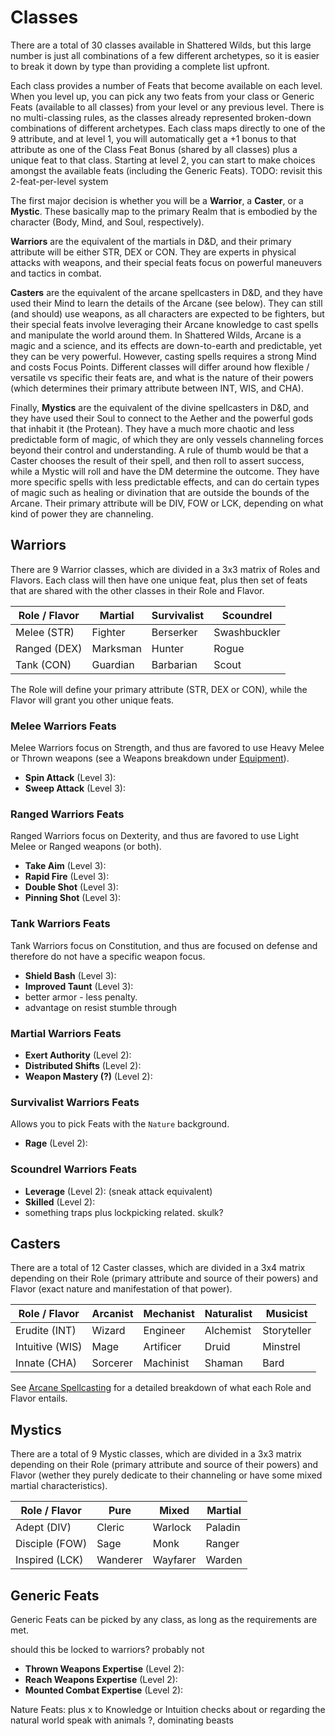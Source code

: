 # Classes

There are a total of 30 classes available in Shattered Wilds, but this large number is just all combinations of a few different archetypes, so it is easier to break it down by type than providing a complete list upfront.

Each class provides a number of Feats that become available on each level. When you level up, you can pick any two feats from your class or Generic Feats (available to all classes) from your level or any previous level. There is no multi-classing rules, as the classes already represented broken-down combinations of different archetypes. Each class maps directly to one of the 9 attribute, and at level 1, you will automatically get a +1 bonus to that attribute as one of the Class Feat Bonus (shared by all classes) plus a unique feat to that class. Starting at level 2, you can start to make choices amongst the available feats (including the Generic Feats). TODO: revisit this 2-feat-per-level system

The first major decision is whether you will be a **Warrior**, a **Caster**, or a **Mystic**. These basically map to the primary Realm that is embodied by the character (Body, Mind, and Soul, respectively).

**Warriors** are the equivalent of the martials in D&D, and their primary attribute will be either STR, DEX or CON. They are experts in physical attacks with weapons, and their special feats focus on powerful maneuvers and tactics in combat.

**Casters** are the equivalent of the arcane spellcasters in D&D, and they have used their Mind to learn the details of the Arcane (see below). They can still (and should) use weapons, as all characters are expected to be fighters, but their special feats involve leveraging their Arcane knowledge to cast spells and manipulate the world around them. In Shattered Wilds, Arcane is a magic and a science, and its effects are down-to-earth and predictable, yet they can be very powerful. However, casting spells requires a strong Mind and costs Focus Points. Different classes will differ around how flexible / versatile vs specific their feats are, and what is the nature of their powers (which determines their primary attribute between INT, WIS, and CHA).

Finally, **Mystics** are the equivalent of the divine spellcasters in D&D, and they have used their Soul to connect to the Aether and the powerful gods that inhabit it (the Protean). They have a much more chaotic and less predictable form of magic, of which they are only vessels channeling forces beyond their control and understanding. A rule of thumb would be that a Caster chooses the result of their spell, and then roll to assert success, while a Mystic will roll and have the DM determine the outcome. They have more specific spells with less predictable effects, and can do certain types of magic such as healing or divination that are outside the bounds of the Arcane. Their primary attribute will be DIV, FOW or LCK, depending on what kind of power they are channeling.

## Warriors

There are 9 Warrior classes, which are divided in a 3x3 matrix of Roles and Flavors. Each class will then have one unique feat, plus then set of feats that are shared with the other classes in their Role and Flavor.

| Role / Flavor | Martial | Survivalist | Scoundrel    |
|---------------|---------|-------------|--------------|
| Melee (STR)   | Fighter | Berserker   | Swashbuckler |
| Ranged (DEX)  | Marksman| Hunter      | Rogue        |
| Tank (CON)    | Guardian| Barbarian   | Scout        |

The Role will define your primary attribute (STR, DEX or CON), while the Flavor will grant you other unique feats.

### Melee Warriors Feats

Melee Warriors focus on Strength, and thus are favored to use Heavy Melee or Thrown weapons (see a Weapons breakdown under [Equipment](equipment.md)).

* **Spin Attack** (Level 3): 
* **Sweep Attack** (Level 3):

### Ranged Warriors Feats

Ranged Warriors focus on Dexterity, and thus are favored to use Light Melee or Ranged weapons (or both).

* **Take Aim** (Level 3):
* **Rapid Fire** (Level 3):
* **Double Shot** (Level 3):
* **Pinning Shot** (Level 3):

### Tank Warriors Feats

Tank Warriors focus on Constitution, and thus are focused on defense and therefore do not have a specific weapon focus.

* **Shield Bash** (Level 3):
* **Improved Taunt** (Level 3):
* better armor - less penalty.
* advantage on resist stumble through

### Martial Warriors Feats

* **Exert Authority** (Level 2):
* **Distributed Shifts** (Level 2):
* **Weapon Mastery (?)** (Level 2):

### Survivalist Warriors Feats

Allows you to pick Feats with the `Nature` background.

* **Rage** (Level 2):

### Scoundrel Warriors Feats

* **Leverage** (Level 2): (sneak attack equivalent)
* **Skilled** (Level 2):
* something traps plus lockpicking related. skulk?

## Casters

There are a total of 12 Caster classes, which are divided in a 3x4 matrix depending on their Role (primary attribute and source of their powers) and Flavor (exact nature and manifestation of that power).

| Role / Flavor  | Arcanist | Mechanist | Naturalist | Musicist    |
|----------------|----------|-----------|------------|-------------|
| Erudite (INT)  | Wizard   | Engineer  | Alchemist  | Storyteller |
| Intuitive (WIS)| Mage     | Artificer | Druid      | Minstrel    |
| Innate (CHA)   | Sorcerer | Machinist | Shaman     | Bard        |

See [Arcane Spellcasting](arcane.md) for a detailed breakdown of what each Role and Flavor entails.

## Mystics

There are a total of 9 Mystic classes, which are divided in a 3x3 matrix depending on their Role (primary attribute and source of their powers) and Flavor (wether they purely dedicate to their channeling or have some mixed martial characteristics).

| Role / Flavor | Pure     | Mixed     | Martial   |
|---------------|----------|-----------|-----------|
| Adept (DIV)   | Cleric   | Warlock   | Paladin   |
| Disciple (FOW)| Sage     | Monk      | Ranger    |
| Inspired (LCK)| Wanderer | Wayfarer  | Warden    |

## Generic Feats

Generic Feats can be picked by any class, as long as the requirements are met.

should this be locked to warriors? probably not
* **Thrown Weapons Expertise** (Level 2): 
* **Reach Weapons Expertise** (Level 2): 
* **Mounted Combat Expertise** (Level 2): 

Nature Feats:
plus x to Knowledge or Intuition checks about or regarding the natural world
speak with animals ?, dominating beasts